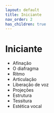```yaml
---
layout: default
title: Iniciante
nav_order: 2
has_children: true
---
```


# Iniciante

- Afinação
- O diafragma
- Ritmo
- Articulação
- Liberação de voz
- Projeções
- Estrutura
- Tessitura
- Estética vocal
